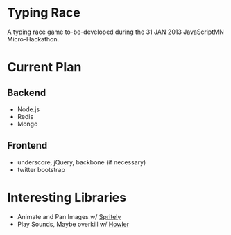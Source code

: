 Typing Race
==========

A typing race game to-be-developed during the 31 JAN 2013 JavaScriptMN Micro-Hackathon.

Current Plan
==========

## Backend
+ Node.js
+ Redis
+ Mongo
 
## Frontend
+ underscore, jQuery, backbone (if necessary)
+ twitter bootstrap

Interesting Libraries
==========

+ Animate and Pan Images w/ [Spritely](http://www.spritely.net/documentation/)
+ Play Sounds, Maybe overkill w/ [Howler](http://goldfirestudios.com/blog/104/howler.js-Modern-Web-Audio-Javascript-Library)
